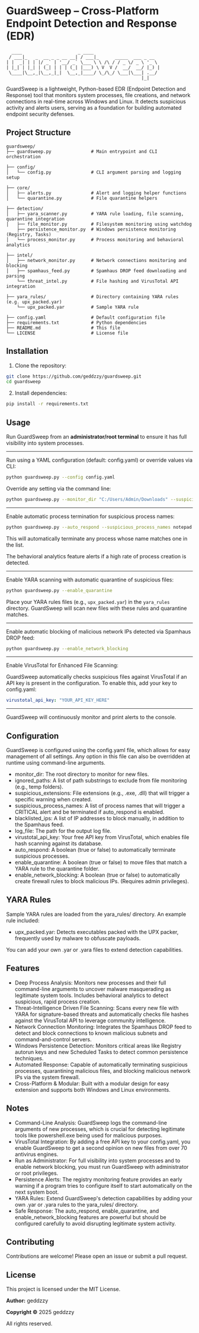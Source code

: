 # GuardSweep – Cross-Platform Endpoint Detection and Response (EDR)

```
  ____                     _ ____
 / ___|_   _  __ _ _ __ __| / ___|_      _____  ___ _ __
| |  _| | | |/ _` | '__/ _` \___ \ \ /\ / / _ \/ _ \ '_ \
| |_| | |_| | (_| | | | (_| |___) \ V  V /  __/  __/ |_) |
 \____|\__,_|\__,_|_|  \__,_|____/ \_/\_/ \___|\___| .__/
                                                   |_|
```

GuardSweep is a lightweight, Python-based EDR (Endpoint Detection and Response) tool that monitors system processes, file creations, and network connections in real-time across Windows and Linux. It detects suspicious activity and alerts users, serving as a foundation for building automated endpoint security defenses.

## Project Structure

```
guardsweep/
├── guardsweep.py               # Main entrypoint and CLI orchestration

├── config/
│   └── config.py               # CLI argument parsing and logging setup

├── core/
│   ├── alerts.py               # Alert and logging helper functions
│   └── quarantine.py           # File quarantine helpers

├── detection/
│   ├── yara_scanner.py         # YARA rule loading, file scanning, quarantine integration
│   ├── file_monitor.py         # Filesystem monitoring using watchdog
    ├── persistence_monitor.py  # Windows persistence monitoring (Registry, Tasks)
│   └── process_monitor.py      # Process monitoring and behavioral analytics

├── intel/
│   ├── network_monitor.py      # Network connections monitoring and blocking
│   ├── spamhaus_feed.py        # Spamhaus DROP feed downloading and parsing
    └── threat_intel.py         # File hashing and VirusTotal API integration
    
├── yara_rules/                 # Directory containing YARA rules (e.g. upx_packed.yar)
    └── upx_packed.yar          # Sample YARA rule

├── config.yaml                 # Default configuration file
├── requirements.txt            # Python dependencies
├── README.md                   # This file
└── LICENSE                     # License file
```

## Installation

1. Clone the repository:

```bash
git clone https://github.com/geddzzy/guardsweep.git
cd guardsweep
```

2. Install dependencies:

```bash
pip install -r requirements.txt
```

## Usage

Run GuardSweep from an **administrator/root terminal** to ensure it has full visibility into system processes.

---

Run using a YAML configuration (default: config.yaml) or override values via CLI:

```bash
python guardsweep.py --config config.yaml
```

Override any setting via the command line:

```bash
python guardsweep.py --monitor_dir "C:/Users/Admin/Downloads" --suspicious_process_names "mimikatz.exe"
```

---

Enable automatic process termination for suspicious process names:

```bash
python guardsweep.py --auto_respond --suspicious_process_names notepad.exe cmd.exe
```

This will automatically terminate any process whose name matches one in the list.

The behavioral analytics feature alerts if a high rate of process creation is detected.

---

Enable YARA scanning with automatic quarantine of suspicious files:

```bash
python guardsweep.py --enable_quarantine
```

Place your YARA rules files (e.g., `upx_packed.yar`) in the `yara_rules` directory. GuardSweep will scan new files with these rules and quarantine matches.

---

Enable automatic blocking of malicious network IPs detected via Spamhaus DROP feed:

```bash
python guardsweep.py --enable_network_blocking
```

---

Enable VirusTotal for Enhanced File Scanning:

GuardSweep automatically checks suspicious files against VirusTotal if an API key is present in the configuration.
To enable this, add your key to config.yaml:

```yaml
virustotal_api_key: "YOUR_API_KEY_HERE"
```

---

GuardSweep will continuously monitor and print alerts to the console.

## Configuration

GuardSweep is configured using the config.yaml file, which allows for easy management of all settings.
Any option in this file can also be overridden at runtime using command-line arguments.

- monitor_dir: The root directory to monitor for new files.
- ignored_paths: A list of path substrings to exclude from file monitoring (e.g., temp folders).
- suspicious_extensions: File extensions (e.g., .exe, .dll) that will trigger a specific warning when created.
- suspicious_process_names: A list of process names that will trigger a CRITICAL alert and be terminated if auto_respond is enabled.
- blacklisted_ips: A list of IP addresses to block manually, in addition to the Spamhaus feed.
- log_file: The path for the output log file.
- virustotal_api_key: Your free API key from VirusTotal, which enables file hash scanning against its database.
- auto_respond: A boolean (true or false) to automatically terminate suspicious processes.
- enable_quarantine: A boolean (true or false) to move files that match a YARA rule to the quarantine folder.
- enable_network_blocking: A boolean (true or false) to automatically create firewall rules to block malicious IPs. (Requires admin privileges).

## YARA Rules

Sample YARA rules are loaded from the yara_rules/ directory. An example rule included:

- upx_packed.yar: Detects executables packed with the UPX packer, frequently used by malware to obfuscate payloads.

You can add your own .yar or .yara files to extend detection capabilities.

## Features

- Deep Process Analysis: Monitors new processes and their full command-line arguments to uncover malware masquerading as legitimate system tools. Includes behavioral analytics to detect suspicious, rapid process creation.
- Threat-Intelligence Driven File Scanning: Scans every new file with YARA for signature-based threats and automatically checks file hashes against the VirusTotal API to leverage community intelligence.
- Network Connection Monitoring: Integrates the Spamhaus DROP feed to detect and block connections to known malicious subnets and command-and-control servers.
- Windows Persistence Detection: Monitors critical areas like Registry autorun keys and new Scheduled Tasks to detect common persistence techniques.
- Automated Response: Capable of automatically terminating suspicious processes, quarantining malicious files, and blocking malicious network IPs via the system firewall.
- Cross-Platform & Modular: Built with a modular design for easy extension and supports both Windows and Linux environments.

## Notes

- Command-Line Analysis: GuardSweep logs the command-line arguments of new processes, which is crucial for detecting legitimate tools like powershell.exe being used for malicious purposes.
- VirusTotal Integration: By adding a free API key to your config.yaml, you enable GuardSweep to get a second opinion on new files from over 70 antivirus engines.
- Run as Administrator: For full visibility into system processes and to enable network blocking, you must run GuardSweep with administrator or root privileges.
- Persistence Alerts: The registry monitoring feature provides an early warning if a program tries to configure itself to start automatically on the next system boot.
- YARA Rules: Extend GuardSweep's detection capabilities by adding your own .yar or .yara rules to the yara_rules/ directory.
- Safe Response: The auto_respond, enable_quarantine, and enable_network_blocking features are powerful but should be configured carefully to avoid disrupting legitimate system activity.

## Contributing

Contributions are welcome! Please open an issue or submit a pull request.

## License

This project is licensed under the MIT License.

**Author:** geddzzy

**Copyright ©** 2025 geddzzy

All rights reserved.
